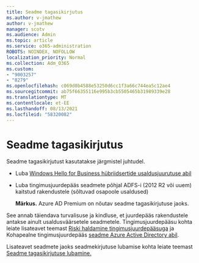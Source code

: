 ```yaml
---
title: Seadme tagasikirjutus
ms.author: v-jmathew
author: v-jmathew
manager: scotv
ms.audience: Admin
ms.topic: article
ms.service: o365-administration
ROBOTS: NOINDEX, NOFOLLOW
localization_priority: Normal
ms.collection: Adm_O365
ms.custom:
- "9003257"
- "8279"
ms.openlocfilehash: c069d0b4588e53250d6cc1f3a66c744ea5c12ae4
ms.sourcegitcommit: ab75f66355116e995b3cb5505465b31989339e28
ms.translationtype: MT
ms.contentlocale: et-EE
ms.lasthandoff: 08/13/2021
ms.locfileid: "58320082"
---
```

# <a name="device-writeback"></a>Seadme tagasikirjutus

Seadme tagasikirjutust kasutatakse järgmistel juhtudel.

- Luba [Windows Hello for Business hübriidsertide usaldusjuurutuse abil](https://docs.microsoft.com/windows/security/identity-protection/hello-for-business/hello-hybrid-cert-trust-prereqs#device-registration)
- Luba tingimusjuurdepääs seadmete põhjal ADFS-i (2012 R2 või uuem) kaitstud rakendustele (sõltuvad osapoole usaldused)

    **Märkus.** Azure AD Premium on nõutav seadme tagasikirjutuse jaoks.

See annab täiendava turvalisuse ja kindluse, et juurdepääs rakendustele antakse ainult usaldusväärsetele seadmetele. Tingimusjuurdepääsu kohta leiate lisateavet teemast [Riski haldamine tingimusjuurdepääsuga](https://docs.microsoft.com/azure/active-directory/conditional-access/overview) ja Kohapealne tingimusjuurdepääs [seadme Azure Active Directory abil](https://docs.microsoft.com/azure/active-directory/devices/overview).

Lisateavet seadmete jaoks seadmekirjutuse lubamise kohta leiate teemast [Seadme tagasikirjutuse lubamine.](https://docs.microsoft.com/azure/active-directory/hybrid/how-to-connect-device-writeback)
